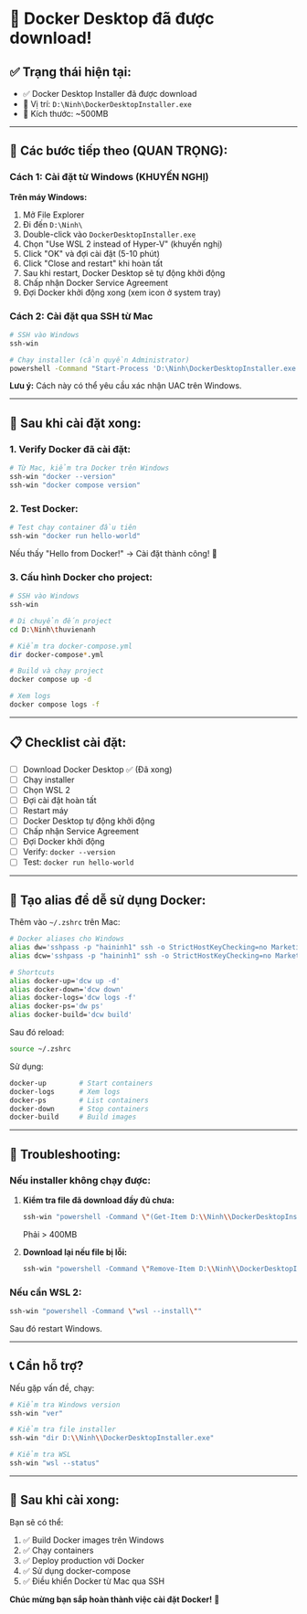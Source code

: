 # 🎉 Docker Desktop đã được download!

## ✅ Trạng thái hiện tại:

- ✅ Docker Desktop Installer đã được download
- 📁 Vị trí: `D:\Ninh\DockerDesktopInstaller.exe`
- 💾 Kích thước: ~500MB

---

## 🚀 Các bước tiếp theo (QUAN TRỌNG):

### Cách 1: Cài đặt từ Windows (KHUYẾN NGHỊ)

**Trên máy Windows:**

1. Mở File Explorer
2. Đi đến `D:\Ninh\`
3. Double-click vào `DockerDesktopInstaller.exe`
4. Chọn "Use WSL 2 instead of Hyper-V" (khuyến nghị)
5. Click "OK" và đợi cài đặt (5-10 phút)
6. Click "Close and restart" khi hoàn tất
7. Sau khi restart, Docker Desktop sẽ tự động khởi động
8. Chấp nhận Docker Service Agreement
9. Đợi Docker khởi động xong (xem icon ở system tray)

### Cách 2: Cài đặt qua SSH từ Mac

```bash
# SSH vào Windows
ssh-win

# Chạy installer (cần quyền Administrator)
powershell -Command "Start-Process 'D:\Ninh\DockerDesktopInstaller.exe' -ArgumentList 'install --quiet --accept-license' -Verb RunAs -Wait"
```

**Lưu ý:** Cách này có thể yêu cầu xác nhận UAC trên Windows.

---

## 🔧 Sau khi cài đặt xong:

### 1. Verify Docker đã cài đặt:

```bash
# Từ Mac, kiểm tra Docker trên Windows
ssh-win "docker --version"
ssh-win "docker compose version"
```

### 2. Test Docker:

```bash
# Test chạy container đầu tiên
ssh-win "docker run hello-world"
```

Nếu thấy "Hello from Docker!" → Cài đặt thành công! 🎉

### 3. Cấu hình Docker cho project:

```bash
# SSH vào Windows
ssh-win

# Di chuyển đến project
cd D:\Ninh\thuvienanh

# Kiểm tra docker-compose.yml
dir docker-compose*.yml

# Build và chạy project
docker compose up -d

# Xem logs
docker compose logs -f
```

---

## 📋 Checklist cài đặt:

- [ ] Download Docker Desktop ✅ (Đã xong)
- [ ] Chạy installer
- [ ] Chọn WSL 2
- [ ] Đợi cài đặt hoàn tất
- [ ] Restart máy
- [ ] Docker Desktop tự động khởi động
- [ ] Chấp nhận Service Agreement
- [ ] Đợi Docker khởi động
- [ ] Verify: `docker --version`
- [ ] Test: `docker run hello-world`

---

## 🎯 Tạo alias để dễ sử dụng Docker:

Thêm vào `~/.zshrc` trên Mac:

```bash
# Docker aliases cho Windows
alias dw='sshpass -p "haininh1" ssh -o StrictHostKeyChecking=no Marketingpc@100.101.50.87 "cd D:\\Ninh\\thuvienanh && docker"'
alias dcw='sshpass -p "haininh1" ssh -o StrictHostKeyChecking=no Marketingpc@100.101.50.87 "cd D:\\Ninh\\thuvienanh && docker compose"'

# Shortcuts
alias docker-up='dcw up -d'
alias docker-down='dcw down'
alias docker-logs='dcw logs -f'
alias docker-ps='dw ps'
alias docker-build='dcw build'
```

Sau đó reload:

```bash
source ~/.zshrc
```

Sử dụng:

```bash
docker-up        # Start containers
docker-logs      # Xem logs
docker-ps        # List containers
docker-down      # Stop containers
docker-build     # Build images
```

---

## 🐛 Troubleshooting:

### Nếu installer không chạy được:

1. **Kiểm tra file đã download đầy đủ chưa:**
   ```bash
   ssh-win "powershell -Command \"(Get-Item D:\\Ninh\\DockerDesktopInstaller.exe).Length / 1MB\""
   ```
   Phải > 400MB

2. **Download lại nếu file bị lỗi:**
   ```bash
   ssh-win "powershell -Command \"Remove-Item D:\\Ninh\\DockerDesktopInstaller.exe; Invoke-WebRequest -Uri 'https://desktop.docker.com/win/main/amd64/Docker%20Desktop%20Installer.exe' -OutFile 'D:\\Ninh\\DockerDesktopInstaller.exe' -UseBasicParsing\""
   ```

### Nếu cần WSL 2:

```bash
ssh-win "powershell -Command \"wsl --install\""
```

Sau đó restart Windows.

---

## 📞 Cần hỗ trợ?

Nếu gặp vấn đề, chạy:

```bash
# Kiểm tra Windows version
ssh-win "ver"

# Kiểm tra file installer
ssh-win "dir D:\\Ninh\\DockerDesktopInstaller.exe"

# Kiểm tra WSL
ssh-win "wsl --status"
```

---

## 🎊 Sau khi cài xong:

Bạn sẽ có thể:

1. ✅ Build Docker images trên Windows
2. ✅ Chạy containers
3. ✅ Deploy production với Docker
4. ✅ Sử dụng docker-compose
5. ✅ Điều khiển Docker từ Mac qua SSH

**Chúc mừng bạn sắp hoàn thành việc cài đặt Docker!** 🎉

